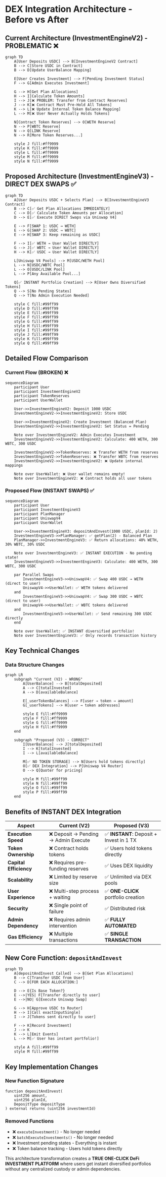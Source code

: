 # DEX Integration Architecture - Before vs After

## Current Architecture (InvestmentEngineV2) - PROBLEMATIC ❌

```mermaid
graph TD
    A[User Deposits USDC] --> B[InvestmentEngineV2 Contract]
    B --> C[Store USDC in Contract]
    B --> D[Update UserBalance Mapping]

    E[User Creates Investment] --> F[Pending Investment Status]
    F --> G[Admin Executes Investment]

    G --> H[Get Plan Allocations]
    H --> I[Calculate Token Amounts]
    I --> J[❌ PROBLEM: Transfer from Contract Reserves]
    J --> K[❌ Contract Must Pre-Hold All Tokens]
    K --> L[❌ Update Internal Token Balance Mapping]
    L --> M[❌ User Never Actually Holds Tokens]

    N[Contract Token Reserves] --> O[WETH Reserve]
    N --> P[WBTC Reserve]
    N --> Q[LINK Reserve]
    N --> R[More Token Reserves...]

    style J fill:#ff9999
    style K fill:#ff9999
    style L fill:#ff9999
    style M fill:#ff9999
    style N fill:#ff9999
```

## Proposed Architecture (InvestmentEngineV3) - DIRECT DEX SWAPS ✅

```mermaid
graph TD
    A[User Deposits USDC + Selects Plan] --> B[InvestmentEngineV3 Contract]
    B --> C[✅ Get Plan Allocations IMMEDIATELY]
    C --> D[✅ Calculate Token Amounts per Allocation]
    D --> E[✅ Execute DIRECT Swaps via Uniswap V4]

    E --> F[SWAP 1: USDC → WETH]
    E --> G[SWAP 2: USDC → WBTC]
    E --> H[SWAP 3: Keep remaining as USDC]

    F --> I[✅ WETH → User Wallet DIRECTLY]
    G --> J[✅ WBTC → User Wallet DIRECTLY]
    H --> K[✅ USDC → User Wallet DIRECTLY]

    L[Uniswap V4 Pools] --> M[USDC/WETH Pool]
    L --> N[USDC/WBTC Pool]
    L --> O[USDC/LINK Pool]
    L --> P[Any Available Pool...]

    Q[✅ INSTANT Portfolio Creation] --> R[User Owns Diversified Tokens]
    Q --> S[No Pending States]
    Q --> T[No Admin Execution Needed]

    style C fill:#99ff99
    style D fill:#99ff99
    style E fill:#99ff99
    style F fill:#99ff99
    style G fill:#99ff99
    style H fill:#99ff99
    style I fill:#99ff99
    style J fill:#99ff99
    style K fill:#99ff99
    style Q fill:#99ff99
```

## Detailed Flow Comparison

### Current Flow (BROKEN) ❌

```mermaid
sequenceDiagram
    participant User
    participant InvestmentEngineV2
    participant TokenReserves
    participant UserWallet

    User->>InvestmentEngineV2: Deposit 1000 USDC
    InvestmentEngineV2->>InvestmentEngineV2: Store USDC

    User->>InvestmentEngineV2: Create Investment (Balanced Plan)
    InvestmentEngineV2->>InvestmentEngineV2: Set Status = Pending

    Note over InvestmentEngineV2: Admin Executes Investment
    InvestmentEngineV2->>InvestmentEngineV2: Calculate: 400 WETH, 300 WBTC, 300 USDC

    InvestmentEngineV2->>TokenReserves: ❌ Transfer WETH from reserves
    InvestmentEngineV2->>TokenReserves: ❌ Transfer WBTC from reserves
    InvestmentEngineV2->>InvestmentEngineV2: ❌ Update internal mappings

    Note over UserWallet: ❌ User wallet remains empty!
    Note over InvestmentEngineV2: ❌ Contract holds all user tokens
```

### Proposed Flow (INSTANT SWAPS) ✅

```mermaid
sequenceDiagram
    participant User
    participant InvestmentEngineV3
    participant PlanManager
    participant UniswapV4
    participant UserWallet

    User->>InvestmentEngineV3: depositAndInvest(1000 USDC, planId: 2)
    InvestmentEngineV3->>PlanManager: ✅ getPlan(2) - Balanced Plan
    PlanManager->>InvestmentEngineV3: ✅ Return allocations: 40% WETH, 30% WBTC, 30% USDC

    Note over InvestmentEngineV3: ✅ INSTANT EXECUTION - No pending state!
    InvestmentEngineV3->>InvestmentEngineV3: Calculate: 400 WETH, 300 WBTC, 300 USDC

    par Parallel Swaps
        InvestmentEngineV3->>UniswapV4: ✅ Swap 400 USDC → WETH (direct to user)
        UniswapV4->>UserWallet: ✅ WETH tokens delivered
    and
        InvestmentEngineV3->>UniswapV4: ✅ Swap 300 USDC → WBTC (direct to user)
        UniswapV4->>UserWallet: ✅ WBTC tokens delivered
    and
        InvestmentEngineV3->>UserWallet: ✅ Send remaining 300 USDC directly
    end

    Note over UserWallet: ✅ INSTANT diversified portfolio!
    Note over InvestmentEngineV3: ✅ Only records transaction history
```

## Key Technical Changes

### Data Structure Changes

```mermaid
graph LR
    subgraph "Current (V2) - WRONG"
        A[UserBalance] --> B[totalDeposited]
        A --> C[totalInvested]
        A --> D[availableBalance]

        E[_userTokenBalances] --> F[user → token → amount]
        G[_userTokens] --> H[user → token addresses]

        style E fill:#ff9999
        style F fill:#ff9999
        style G fill:#ff9999
        style H fill:#ff9999
    end

    subgraph "Proposed (V3) - CORRECT"
        I[UserBalance] --> J[totalDeposited]
        I --> K[totalInvested]
        I --> L[availableBalance]

        M[✅ NO TOKEN STORAGE] --> N[Users hold tokens directly]
        O[✅ DEX Integration] --> P[Uniswap V4 Router]
        O --> Q[Quoter for pricing]

        style M fill:#99ff99
        style N fill:#99ff99
        style O fill:#99ff99
        style P fill:#99ff99
    end
```

## Benefits of INSTANT DEX Integration

| Aspect | Current (V2) | Proposed (V3) |
|--------|-------------|---------------|
| **Execution Speed** | ❌ Deposit → Pending → Admin Execute | ✅ **INSTANT**: Deposit + Invest in 1 TX |
| **Token Ownership** | ❌ Contract holds tokens | ✅ Users hold tokens directly |
| **Capital Efficiency** | ❌ Requires pre-funding reserves | ✅ Uses DEX liquidity |
| **Scalability** | ❌ Limited by reserve size | ✅ Unlimited via DEX pools |
| **User Experience** | ❌ Multi-step process + waiting | ✅ **ONE-CLICK** portfolio creation |
| **Security** | ❌ Single point of failure | ✅ Distributed risk |
| **Admin Dependency** | ❌ Requires admin intervention | ✅ **FULLY AUTOMATED** |
| **Gas Efficiency** | ❌ Multiple transactions | ✅ **SINGLE TRANSACTION** |

## New Core Function: `depositAndInvest`

```mermaid
graph TD
    A[depositAndInvest Called] --> B[Get Plan Allocations]
    B --> C[Transfer USDC from User]
    C --> D[FOR EACH ALLOCATION:]

    D --> E{Is Base Token?}
    E -->|YES| F[Transfer directly to user]
    E -->|NO| G[Execute Uniswap Swap]

    G --> H[Approve USDC to Router]
    H --> I[Call exactInputSingle]
    I --> J[Tokens sent directly to user]

    F --> K[Record Investment]
    J --> K
    K --> L[Emit Events]
    L --> M[✅ User has instant portfolio!]

    style A fill:#99ff99
    style M fill:#99ff99
```

## Key Implementation Changes

### New Function Signature
```solidity
function depositAndInvest(
    uint256 amount,
    uint256 planId,
    DepositType depositType
) external returns (uint256 investmentId)
```

### Removed Functions
- ❌ `executeInvestment()` - No longer needed
- ❌ `batchExecuteInvestments()` - No longer needed
- ❌ Investment pending states - Everything is instant
- ❌ Token balance tracking - Users hold tokens directly

This architecture transformation creates a **TRUE ONE-CLICK DeFi INVESTMENT PLATFORM** where users get instant diversified portfolios without any centralized custody or admin dependencies.